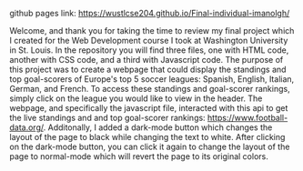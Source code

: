 github pages link: https://wustlcse204.github.io/Final-individual-imanolgh/

Welcome, and thank you for taking the time to review my final project which I created for the Web Development course I took at Washington University in St. Louis.
In the repository you will find three files, one with HTML code, another with CSS code, and a third with Javascript code.
The purpose of this project was to create a webpage that could display the standings and top goal-scorers of Europe's top 5 soccer leagues: 
Spanish, English, Italian, German, and French.  To access these standings and goal-scorer rankings, simply click on the league you would like to view in the header.
The webpage, and specifically the javascript file, interacted with this api to get the live standings and and top goal-scorer rankings: https://www.football-data.org/.
Additonally, I added a dark-mode button which changes the layout of the page to black while changing the text to white.
After clicking on the dark-mode button, you can click it again to change the layout of the page to normal-mode which will revert the page to its original colors.
